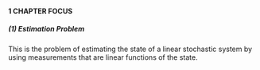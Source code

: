 #### 1 CHAPTER FOCUS
##### (1) Estimation Problem
This is the problem of estimating the state of a linear stochastic system by using measurements that are linear functions of the state.
